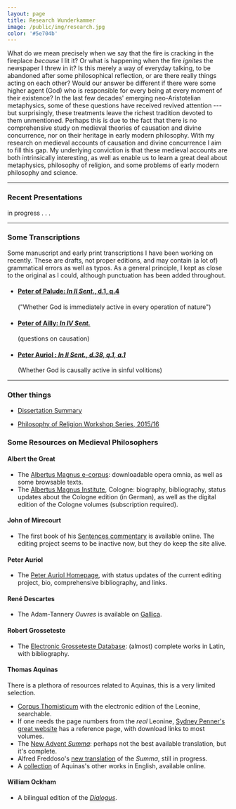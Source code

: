 ```yaml
---
layout: page
title: Research Wunderkammer
image: /public/img/research.jpg
color: '#5e704b'
---
```


What do we mean precisely when we say that the fire is cracking in the fireplace *because* I lit it? Or what is happening when the fire *ignites* the newspaper I threw in it? Is this merely a way of everyday talking, to be abandoned after some philosophical reflection, or are there really things acting on each other? Would our answer be different if there were some higher agent (God) who is responsible for every being at every moment of their existence? In the last few decades' emerging neo-Aristotelian metaphysics, some of these questions have received revived attention --- but surprisingly, these treatments leave  the richest tradition devoted to them unmentioned. Perhaps this is due to the fact that there is no comprehensive study on medieval theories of causation and divine concurrence, nor on their heritage in early modern philosophy. With my research on medieval accounts of causation and divine concurrence I aim to fill this gap. My underlying conviction is that these medieval accounts are both intrinsically interesting, as well as enable us to learn a great deal about metaphysics, philosophy of religion, and some problems of early modern philosophy and science.

---

### Recent Presentations

in progress . . .

---

### Some Transcriptions

Some manuscript and early print transcriptions I have been working on recently. These are drafts, not proper editions, and may contain (a lot of) grammatical errors as well as typos. As a general principle, I kept as close to the original as I could, although punctuation has been added throughout.

<ul>
<li><h4><a href="{{ site.baseurl }}/1_research/Paludinus/">Peter of Palude: <i>In II Sent.</i>, d.1, q.4</a></h4> </li> ("Whether God is immediately active in every operation of nature")
<li> <h4><a href="{{ site.baseurl }}/1_research/Ailly/">Peter of Ailly: <i>In IV Sent. </i></a> </h4></li> (questions on causation)
<li> <h4><a href="{{ site.baseurl }}/1_research/Auriol/">Peter Auriol : <i>In II Sent., d.38, q.1, a.1 </i></a> </h4></li> (Whether God is causally active in sinful volitions)
</ul>


---

### Other things

<ul><li> <a href="{{ site.baseurl }}/public/texts/Dissum.pdf">Dissertation Summary</a></li></ul>
 <ul><li> <a href="{{ site.baseurl }}/public/archive/Religion">Philosophy of Religion Workshop Series, 2015/16</a></li></ul>


### Some Resources on Medieval Philosophers

#### Albert the Great
- The <a href = "http://arts.uwaterloo.ca/~albertus/index.html" target="_blank">Albertus Magnus e-corpus</a>: downloadable opera omnia, as well as some browsable texts.
- The <a href = "http://www.albertus-magnus-institut.de" target="_blank">Albertus Magnus Institute</a>, Cologne: biography, bibliography,  status updates about the Cologne edition (in German), as well as the digital edition of the Cologne volumes (subscription required).

#### John of Mirecourt
- The first book of his <a href = "http://filosofia.dipafilo.unimi.it/~mparodi/mirecourt/home.htm">Sentences commentary</a> is available online. The editing project seems to be inactive now, but they do keep the site alive.

#### Peter Auriol
- The <a href="http://www.peterauriol.net">Peter Auriol Homepage</a>, with status updates of the current editing project, bio, comprehensive bibliography, and links.

#### René Descartes
- The Adam-Tannery *Ouvres* is available on <a href="http://gallica.bnf.fr/" target="_blank">Gallica</a>.

#### Robert Grosseteste
- The <a href = "http://www.grosseteste.com" target="_blank">Electronic Grosseteste Database</a>: (almost) complete works in Latin, with bibliography.

#### Thomas Aquinas
There is a plethora of resources related to Aquinas, this is a very limited selection.

- <a href="http://www.corpusthomisticum.org/" target="_blank">Corpus Thomisticum</a> with the electronic edition of the Leonine, searchable.
- If one needs the page numbers from the *real* Leonine, <a href="http://www.sydneypenner.ca/os/aquinas.shtml" target="_blank">Sydney Penner's great website</a> has a reference page, with download links to most volumes.
- The <a href="http://www.newadvent.org/summa/" target="_blank">New Advent *Summa*</a>: perhaps not the best available translation, but it's complete.
- Alfred Freddoso's <a href="http://www3.nd.edu/~afreddos/summa-translation/TOC.htm" target="_blank">new translation</a> of the *Summa*, still in progress.
- A <a href="http://dhspriory.org/thomas/" target="_blank">collection</a> of Aquinas's other works in English, available online.

#### William Ockham
- A bilingual edition of the <a href="http://www.britac.ac.uk/pubs/dialogus/wtc.html" target="_blank">*Dialogus*</a>.
